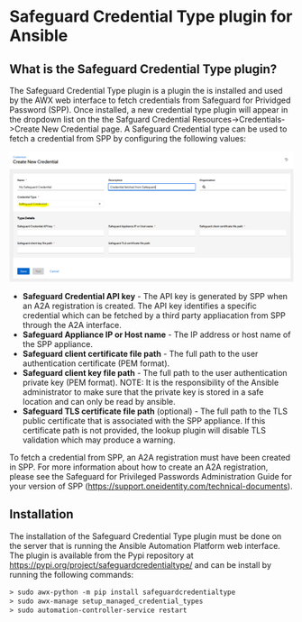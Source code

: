# Safeguard Credential Type plugin for Ansible

## What is the Safeguard Credential Type plugin?

The Safeguard Credential Type plugin is a plugin the is installed and used by the AWX web interface to fetch credentials from Safeguard for Prividged Password (SPP). Once installed, a new credential type plugin will appear in the dropdown list on the the Safguard Credential Resources->Credentials->Create New Credential page. A Safeguard Credential type can be used to fetch a credential from SPP by configuring the following values:

![SafeguardCredentialTypePlugin](Images/CredentialTypePlugin.png)

* **Safeguard Credential API key** - The API key is generated by SPP when an A2A registration is created. The API key identifies a specific credential which can be fetched by a third party appliacation from SPP through the A2A interface.
* **Safeguard Appliance IP or Host name** - The IP address or host name of the SPP appliance.
* **Safeguard client certificate file path** - The full path to the user authentication certificate (PEM format).
* **Safeguard client key file path** - The full path to the user authentication private key (PEM format). NOTE: It is the responsibility of the Ansible administrator to make sure that the private key is stored in a safe location and can only be read by ansible.
* **Safeguard TLS certificate file path** (optional) - The full path to the TLS public certificate that is associated with the SPP appliance. If this certificate path is not provided, the lookup plugin will disable TLS validation which may produce a warning.

To fetch a credential from SPP, an A2A registration must have been created in SPP. For more information about how to create an A2A registration, please see the Safeguard for Privileged Passwords Administration Guide for your version of SPP (<https://support.oneidentity.com/technical-documents>).

## Installation

The installation of the Safeguard Credential Type plugin must be done on the server that is running the Ansible Automation Platform web interface. The plugin is available from the Pypi repository at <https://pypi.org/project/safeguardcredentialtype/> and can be install by running the following commands:

```text
> sudo awx-python -m pip install safeguardcredentialtype
> sudo awx-manage setup_managed_credential_types
> sudo automation-controller-service restart
```
